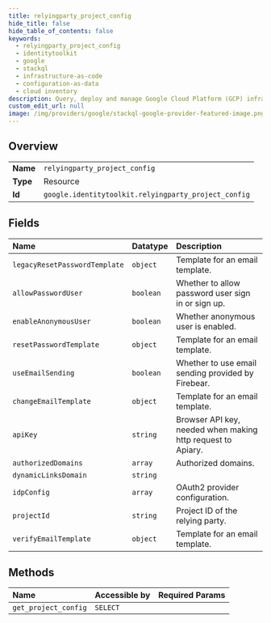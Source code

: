 ```yaml
---
title: relyingparty_project_config
hide_title: false
hide_table_of_contents: false
keywords:
  - relyingparty_project_config
  - identitytoolkit
  - google    
  - stackql
  - infrastructure-as-code
  - configuration-as-data
  - cloud inventory
description: Query, deploy and manage Google Cloud Platform (GCP) infrastructure and resources using SQL
custom_edit_url: null
image: /img/providers/google/stackql-google-provider-featured-image.png
---
```

  
    

## Overview
<table><tbody>
<tr><td><b>Name</b></td><td><code>relyingparty_project_config</code></td></tr>
<tr><td><b>Type</b></td><td>Resource</td></tr>
<tr><td><b>Id</b></td><td><code>google.identitytoolkit.relyingparty_project_config</code></td></tr>
</tbody></table>

## Fields
| Name | Datatype | Description |
|:-----|:---------|:------------|
| `legacyResetPasswordTemplate` | `object` | Template for an email template. |
| `allowPasswordUser` | `boolean` | Whether to allow password user sign in or sign up. |
| `enableAnonymousUser` | `boolean` | Whether anonymous user is enabled. |
| `resetPasswordTemplate` | `object` | Template for an email template. |
| `useEmailSending` | `boolean` | Whether to use email sending provided by Firebear. |
| `changeEmailTemplate` | `object` | Template for an email template. |
| `apiKey` | `string` | Browser API key, needed when making http request to Apiary. |
| `authorizedDomains` | `array` | Authorized domains. |
| `dynamicLinksDomain` | `string` |  |
| `idpConfig` | `array` | OAuth2 provider configuration. |
| `projectId` | `string` | Project ID of the relying party. |
| `verifyEmailTemplate` | `object` | Template for an email template. |
## Methods
| Name | Accessible by | Required Params |
|:-----|:--------------|:----------------|
| `get_project_config` | `SELECT` |  |
